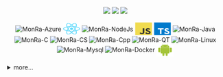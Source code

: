 <!--Hello
<h2><img src="https://emojis.slackmojis.com/emojis/images/1531849430/4246/blob-sunglasses.gif?1531849430" width="30"/> Hi 👋 , I'm MonRá! <img src="https://media.giphy.com/media/12oufCB0MyZ1Go/giphy.gif" width="50"></h2>
-->

<div>
  </p>
  <div align="center">
   <a href="https://www.facebook.com/ramon.chaib" target="_blank"><img src="https://img.shields.io/badge/-Facebook-%230077B5?style=for-the-badge&logo=facebook&logoColor=white" target="_blank"></a> 
  <a href="https://www.instagram.com/monrapps/" target="_blank"><img src="https://img.shields.io/badge/-Instagram-%23E4405F?style=for-the-badge&logo=instagram&logoColor=white" target="_blank"></a>
  <a href="https://www.linkedin.com/in/ramon-chaib-27007635/" target="_blank"><img src="https://img.shields.io/badge/-LinkedIn-%230077B5?style=for-the-badge&logo=linkedin&logoColor=white" target="_blank"></a>   
</div>
  
 <div style="display: inline_block" align="center"><br>
  <img align="center" alt="MonRa-Azure" height="30" width="40" src="https://cdn.jsdelivr.net/gh/devicons/devicon/icons/azure/azure-original.svg">
  <img align="center" alt="MonRa-React" height="30" width="40" src="https://raw.githubusercontent.com/devicons/devicon/master/icons/react/react-original.svg">
  <img align="center" alt="MonRa-NodeJs" height="30" width="40" src="https://cdn.jsdelivr.net/gh/devicons/devicon/icons/nodejs/nodejs-original.svg">
  <img align="center" alt="MonRa-Js" height="30" width="40" src="https://raw.githubusercontent.com/devicons/devicon/master/icons/javascript/javascript-original.svg">     <img align="center" alt="MonRa-Ts" height="30" width="40" src="https://raw.githubusercontent.com/devicons/devicon/master/icons/typescript/typescript-original.svg">
  <img align="center" alt="MonRa-Java" height="30" width="40" src="https://cdn.jsdelivr.net/gh/devicons/devicon/icons/java/java-original.svg">
  <img align="center" alt="MonRa-C" height="30" width="40" src="https://cdn.jsdelivr.net/gh/devicons/devicon/icons/c/c-original.svg">
  <img align="center" alt="MonRa-CS" height="30" width="40" src="https://cdn.jsdelivr.net/gh/devicons/devicon/icons/csharp/csharp-original.svg">
  <img align="center" alt="MonRa-Cpp" height="30" width="40" src="https://cdn.jsdelivr.net/gh/devicons/devicon/icons/cplusplus/cplusplus-original.svg">
  <img align="center" alt="MonRa-QT" height="30" width="40" src="https://cdn.jsdelivr.net/gh/devicons/devicon/icons/qt/qt-original.svg">
  <img align="center" alt="MonRa-Linux" height="30" width="40" src="https://cdn.jsdelivr.net/gh/devicons/devicon/icons/linux/linux-original.svg">
  <img align="center" alt="MonRa-Mysql" height="30" width="40" src="https://cdn.jsdelivr.net/gh/devicons/devicon/icons/mysql/mysql-original.svg">
  <img align="center" alt="MonRa-Docker" height="30" width="40" src="https://cdn.jsdelivr.net/gh/devicons/devicon/icons/docker/docker-original.svg">  
  <img align="center" alt="MonRa-Android" height="30" width="40" src="https://github.com/devicons/devicon/blob/master/icons/android/android-original.svg">
  
</div>
</a>

</br>
<!--
[![github activity graph](https://activity-graph.herokuapp.com/graph?username=monrapps&theme=chartreuse-dark)](https://github.com/monrapps/)
-->
<div>
<details>
      <summary>more...</summary>
      
<!--
### <img src="https://media.giphy.com/media/VgCDAzcKvsR6OM0uWg/giphy.gif" width="50"> A little more about me...  

```javascript
const monra = {
    pronouns: "He" | "Him",
    code: ["any"],
    askMeAbout: ["any"],
    technologies: {
        backEnd: {
            js: ["any"],
        },
        mobileApp: {
            native: ["Android Development"]
        },
        devOps: ["AWS", "Docker🐳", "Route53", "Nginx"],
        databases: ["mongo", "MySql", "sqlite"],
        misc: ["Firebase", "Socket.IO", "selenium", "open-cv", "php", "SuiteApp"]
    },
    architecture: ["Serverless Architecture", "Progressive web applications", "Single page applications"],
    currentFocus: "Building Robots to ease opertations",
    funFact: "There are two ways to write error-free programs; only the third one works"
};
```
-->

---
<!--START_SECTION:waka-->
![Code Time](http://img.shields.io/badge/Code%20Time-1%2C172%20hrs%206%20mins-blue)

![Profile Views](http://img.shields.io/badge/Profile%20Views-0-blue)

![Lines of code](https://img.shields.io/badge/From%20Hello%20World%20I%27ve%20Written-3.2%20million%20lines%20of%20code-blue)

**🐱 My GitHub Data** 

> 📦 63.4 kB Used in GitHub's Storage 
 > 
> 🏆 2,276 Contributions in the Year 2025
 > 
> 🚫 Not Opted to Hire
 > 
> 📜 24 Public Repositories 
 > 
> 🔑 20 Private Repositories 
 > 
**I'm an Early 🐤** 

```text
🌞 Morning                9112 commits        ████████░░░░░░░░░░░░░░░░░   33.19 % 
🌆 Daytime                11774 commits       ███████████░░░░░░░░░░░░░░   42.89 % 
🌃 Evening                4100 commits        ████░░░░░░░░░░░░░░░░░░░░░   14.94 % 
🌙 Night                  2465 commits        ██░░░░░░░░░░░░░░░░░░░░░░░   08.98 % 
```
📅 **I'm Most Productive on Thursday** 

```text
Monday                   5036 commits        █████░░░░░░░░░░░░░░░░░░░░   18.35 % 
Tuesday                  5024 commits        █████░░░░░░░░░░░░░░░░░░░░   18.30 % 
Wednesday                5167 commits        █████░░░░░░░░░░░░░░░░░░░░   18.82 % 
Thursday                 5909 commits        █████░░░░░░░░░░░░░░░░░░░░   21.53 % 
Friday                   3901 commits        ████░░░░░░░░░░░░░░░░░░░░░   14.21 % 
Saturday                 1367 commits        █░░░░░░░░░░░░░░░░░░░░░░░░   04.98 % 
Sunday                   1047 commits        █░░░░░░░░░░░░░░░░░░░░░░░░   03.81 % 
```


📊 **This Week I Spent My Time On** 

```text
🕑︎ Time Zone: America/Sao_Paulo

💬 Programming Languages: 
TypeScript               9 hrs 39 mins       ████████████████░░░░░░░░░   62.25 % 
JavaScript               4 hrs 7 mins        ███████░░░░░░░░░░░░░░░░░░   26.61 % 
Bash                     32 mins             █░░░░░░░░░░░░░░░░░░░░░░░░   03.54 % 
HTML                     30 mins             █░░░░░░░░░░░░░░░░░░░░░░░░   03.24 % 
JSON                     14 mins             ░░░░░░░░░░░░░░░░░░░░░░░░░   01.55 % 

🔥 Editors: 
VS Code                  15 hrs 30 mins      █████████████████████████   100.00 % 

🐱‍💻 Projects: 
wlm-backend              6 hrs 51 mins       ███████████░░░░░░░░░░░░░░   44.18 % 
nlm-gww-watcher          4 hrs 22 mins       ███████░░░░░░░░░░░░░░░░░░   28.25 % 
wlm-frontend             4 hrs 5 mins        ███████░░░░░░░░░░░░░░░░░░   26.34 % 
wlm-infra                11 mins             ░░░░░░░░░░░░░░░░░░░░░░░░░   01.23 % 

💻 Operating System: 
WSL                      15 hrs 30 mins      █████████████████████████   100.00 % 
```

**I Mostly Code in C++** 

```text
C                        15 repos            ████░░░░░░░░░░░░░░░░░░░░░   17.86 % 
Python                   9 repos             ███░░░░░░░░░░░░░░░░░░░░░░   10.71 % 
JavaScript               8 repos             ██░░░░░░░░░░░░░░░░░░░░░░░   09.52 % 
Shell                    5 repos             █░░░░░░░░░░░░░░░░░░░░░░░░   05.95 % 
HTML                     5 repos             █░░░░░░░░░░░░░░░░░░░░░░░░   05.95 % 
```



**Timeline**

![Lines of Code chart](https://raw.githubusercontent.com/monrapps/monrapps/master/assets/bar_graph.png)


 Last Updated on 09/06/2025 07:48:21 UTC
<!--END_SECTION:waka-->
